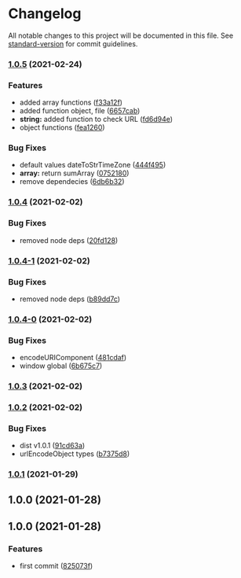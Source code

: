 # Changelog

All notable changes to this project will be documented in this file. See [standard-version](https://github.com/conventional-changelog/standard-version) for commit guidelines.

### [1.0.5](https://github.com/avatarsolucoes/mini-helper/compare/v1.0.4...v1.0.5) (2021-02-24)


### Features

* added array functions ([f33a12f](https://github.com/avatarsolucoes/mini-helper/commit/f33a12f7bccb82ad9b77ee0863dd372a483d3093))
* added function object, file ([6657cab](https://github.com/avatarsolucoes/mini-helper/commit/6657cab6b47fb4ac60556657254c29aabd2a053b))
* **string:** added function to check URL ([fd6d94e](https://github.com/avatarsolucoes/mini-helper/commit/fd6d94e517fd6f2fe366eea0a0629908ecad1ca7))
* object functions ([fea1260](https://github.com/avatarsolucoes/mini-helper/commit/fea1260115eaea203e54e5cf5b7ec9071dbcd533))


### Bug Fixes

* default values dateToStrTimeZone ([444f495](https://github.com/avatarsolucoes/mini-helper/commit/444f4952f8f90d2b4389ad479e43ff23c646165e))
* **array:** return sumArray ([0752180](https://github.com/avatarsolucoes/mini-helper/commit/07521803fb8536094ae4b6810050dc04b0976909))
* remove dependecies ([6db6b32](https://github.com/avatarsolucoes/mini-helper/commit/6db6b32f6a3dc09b61273b618b47444192d2de75))

### [1.0.4](https://github.com/avatarsolucoes/mini-helper/compare/v1.0.4-1...v1.0.4) (2021-02-02)


### Bug Fixes

* removed node deps ([20fd128](https://github.com/avatarsolucoes/mini-helper/commit/20fd1286ada6856572b86978525cee70207525cf))

### [1.0.4-1](https://github.com/avatarsolucoes/mini-helper/compare/v1.0.4-0...v1.0.4-1) (2021-02-02)


### Bug Fixes

* removed node deps ([b89dd7c](https://github.com/avatarsolucoes/mini-helper/commit/b89dd7cae826d4fb12c35d2b38e2a771a181094d))

### [1.0.4-0](https://github.com/avatarsolucoes/mini-helper/compare/v1.0.3...v1.0.4-0) (2021-02-02)


### Bug Fixes

* encodeURIComponent ([481cdaf](https://github.com/avatarsolucoes/mini-helper/commit/481cdafbb3c7cfd87ac14a81410b818e28711a58))
* window global ([6b675c7](https://github.com/avatarsolucoes/mini-helper/commit/6b675c759e47e58e8381d95b2e9c3f9c551a91b4))

### [1.0.3](https://github.com/avatarsolucoes/mini-helper/compare/v1.0.2...v1.0.3) (2021-02-02)

### [1.0.2](https://github.com/avatarsolucoes/mini-helper/compare/v1.0.1...v1.0.2) (2021-02-02)


### Bug Fixes

* dist v1.0.1 ([91cd63a](https://github.com/avatarsolucoes/mini-helper/commit/91cd63a747dd223d6e6b3ad5c07421e987f0f91d))
* urlEncodeObject types ([b7375d8](https://github.com/avatarsolucoes/mini-helper/commit/b7375d8e79c9cce113ff934e2873befd4191f24e))

### [1.0.1](https://github.com/avatarsolucoes/mini-helper/compare/v1.1.0...v1.0.1) (2021-01-29)

## 1.0.0 (2021-01-28)

## 1.0.0 (2021-01-28)


### Features

* first commit ([825073f](https://github.com/leguass7/helpers/commit/825073fdb09234662bfe4799bd2bce588919d5eb))
